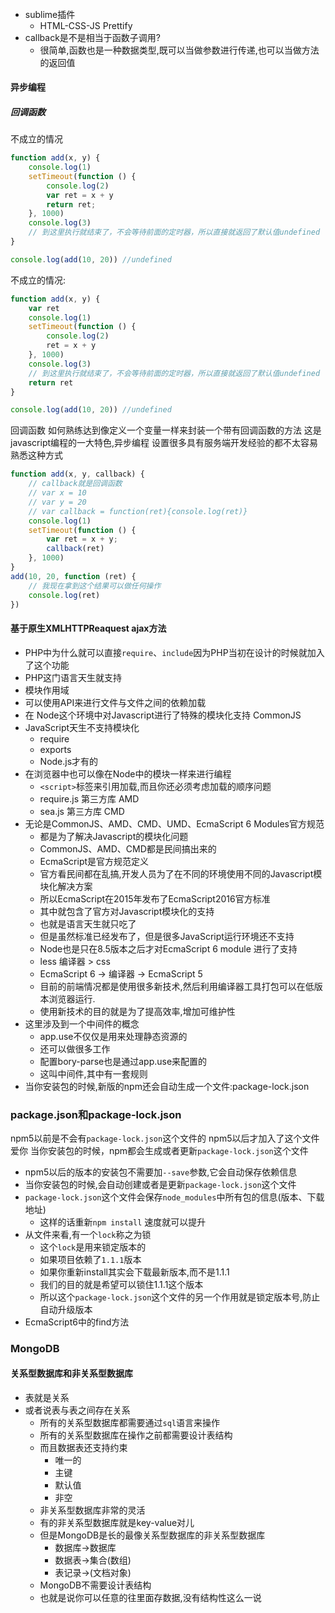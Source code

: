 ######
- sublime插件
    - HTML-CSS-JS Prettify
- callback是不是相当于函数子调用?
    - 很简单,函数也是一种数据类型,既可以当做参数进行传递,也可以当做方法的返回值

#### 异步编程

##### 回调函数

不成立的情况
```javascript
function add(x, y) {
    console.log(1)
    setTimeout(function () {
        console.log(2)
        var ret = x + y
        return ret;
    }, 1000)
    console.log(3)
    // 到这里执行就结束了，不会等待前面的定时器，所以直接就返回了默认值undefined
}

console.log(add(10, 20)) //undefined
```

不成立的情况:
```javascript
function add(x, y) {
    var ret 
    console.log(1)
    setTimeout(function () {
        console.log(2)
        ret = x + y
    }, 1000)
    console.log(3)
    // 到这里执行就结束了，不会等待前面的定时器，所以直接就返回了默认值undefined
    return ret
}

console.log(add(10, 20)) //undefined
```

回调函数
如何熟练达到像定义一个变量一样来封装一个带有回调函数的方法
这是javascript编程的一大特色,异步编程
设置很多具有服务端开发经验的都不太容易熟悉这种方式
```javascript
function add(x, y, callback) {
    // callback就是回调函数
    // var x = 10
    // var y = 20
    // var callback = function(ret){console.log(ret)}
    console.log(1)
    setTimeout(function () {
        var ret = x + y;
        callback(ret)
    }, 1000)
}
add(10, 20, function (ret) {
    // 我现在拿到这个结果可以做任何操作
    console.log(ret)
})
```
#### 基于原生XMLHTTPReaquest ajax方法

- PHP中为什么就可以直接`require`、`include`因为PHP当初在设计的时候就加入了这个功能
- PHP这门语言天生就支持
- 模块作用域
- 可以使用API来进行文件与文件之间的依赖加载
- 在 Node这个环境中对Javascript进行了特殊的模块化支持 CommonJS
- JavaScript天生不支持模块化
    - require
    - exports
    - Node.js才有的
- 在浏览器中也可以像在Node中的模块一样来进行编程
    - `<script>`标签来引用加载,而且你还必须考虑加载的顺序问题
    - require.js 第三方库 AMD
    - sea.js 第三方库 CMD
- 无论是CommonJS、AMD、CMD、UMD、EcmaScript 6 Modules官方规范
    - 都是为了解决Javascript的模块化问题
    - CommonJS、AMD、CMD都是民间搞出来的
    - EcmaScript是官方规范定义
    - 官方看民间都在乱搞,开发人员为了在不同的环境使用不同的Javascript模块化解决方案
    - 所以EcmaScript在2015年发布了EcmaScript2016官方标准
    - 其中就包含了官方对Javascript模块化的支持
    - 也就是语言天生就只吃了
    - 但是虽然标准已经发布了，但是很多JavaScript运行环境还不支持
    - Node也是只在8.5版本之后才对EcmaScript 6 module 进行了支持
    - less 编译器 > css
    - EcmaScript 6 -> 编译器 -> EcmaScript 5
    - 目前的前端情况都是使用很多新技术,然后利用编译器工具打包可以在低版本浏览器运行.
    - 使用新技术的目的就是为了提高效率,增加可维护性
- 这里涉及到一个中间件的概念
    - app.use不仅仅是用来处理静态资源的
    - 还可以做很多工作
    - 配置bory-parse也是通过app.use来配置的
    - 这叫中间件,其中有一套规则
- 当你安装包的时候,新版的npm还会自动生成一个文件:package-lock.json


### package.json和package-lock.json

npm5以前是不会有`package-lock.json`这个文件的
npm5以后才加入了这个文件爱你
当你安装包的时候，npm都会生成或者更新`package-lock.json`这个文件

- npm5以后的版本的安装包不需要加`--save`参数,它会自动保存依赖信息
- 当你安装包的时候,会自动创建或者是更新`package-lock.json`这个文件
- `package-lock.json`这个文件会保存`node_modules`中所有包的信息(版本、下载地址)
    - 这样的话重新`npm install` 速度就可以提升
- 从文件来看,有一个`lock`称之为锁
    - 这个`lock`是用来锁定版本的
    - 如果项目依赖了`1.1.1`版本
    - 如果你重新install其实会下载最新版本,而不是1.1.1
    - 我们的目的就是希望可以锁住1.1.1这个版本
    - 所以这个`package-lock.json`这个文件的另一个作用就是锁定版本号,防止自动升级版本
- EcmaScript6中的find方法


### MongoDB

#### 关系型数据库和非关系型数据库
- 表就是关系
- 或者说表与表之间存在关系
    - 所有的关系型数据库都需要通过`sql`语言来操作
    - 所有的关系型数据库在操作之前都需要设计表结构
    - 而且数据表还支持约束
        - 唯一的
        - 主键
        - 默认值
        - 非空
    - 非关系型数据库非常的灵活 
    - 有的非关系型数据库就是key-value对儿
    - 但是MongoDB是长的最像关系型数据库的非关系型数据库
        - 数据库->数据库
        - 数据表->集合(数组)
        - 表记录->(文档对象)
    - MongoDB不需要设计表结构
    - 也就是说你可以任意的往里面存数据,没有结构性这么一说